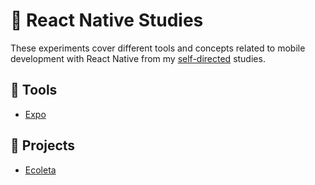 # 📱 React Native Studies

These experiments cover different tools and concepts related to mobile development with React Native from my [self-directed](https://github.com/DanielBrito/self-learning) studies.

## :toolbox: Tools

- [Expo](https://docs.expo.dev/index.html)

## :rocket: Projects

- [Ecoleta](https://github.com/DanielBrito/ecoleta-nlw-rocketseat)
